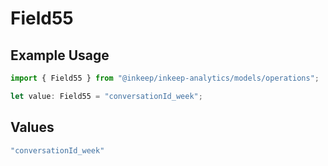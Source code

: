 # Field55

## Example Usage

```typescript
import { Field55 } from "@inkeep/inkeep-analytics/models/operations";

let value: Field55 = "conversationId_week";
```

## Values

```typescript
"conversationId_week"
```